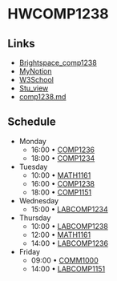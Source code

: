 # HWCOMP1238
## Links
- [Brightspace_comp1238](https://learn.georgebrown.ca/d2l/home/334969)
- [MyNotion](https://maize-switch-837.notion.site/18237c8d901d80ffa4e1dc4d28844ef2?v=7024e08928824900a3cb363eaeeca7ce&pvs=4)
- [W3School](https://www.w3schools.com)
- [Stu_view](https://stuview.georgebrown.ca)
- [comp1238.md](https://bankpromkaew.github.io/HWCOMP1238/)
## Schedule 
- Monday
  - 16:00 • [COMP1236](https://learn.georgebrown.ca/d2l/home/337951)
  - 18:00 • [COMP1234](https://learn.georgebrown.ca/d2l/home/342901)
- Tuesday
  - 10:00 • [MATH1161](https://learn.georgebrown.ca/d2l/home/325357)
  - 16:00 • [COMP1238](https://learn.georgebrown.ca/d2l/home/334969)
  - 18:00 • [COMP1151](https://learn.georgebrown.ca/d2l/home/335101)
- Wednesday
  - 15:00 • [LABCOMP1234](https://learn.georgebrown.ca/d2l/home/342901)
- Thursday
  - 10:00 • [LABCOMP1238](https://learn.georgebrown.ca/d2l/home/334969)
  - 12:00 • [MATH1161](https://learn.georgebrown.ca/d2l/home/325357)
  - 14:00 • [LABCOMP1236](https://learn.georgebrown.ca/d2l/home/337951)
- Friday
  - 09:00 • [COMM1000](https://learn.georgebrown.ca/d2l/home/316233)
  - 14:00 • [LABCOMP1151](https://learn.georgebrown.ca/d2l/home/335101)
